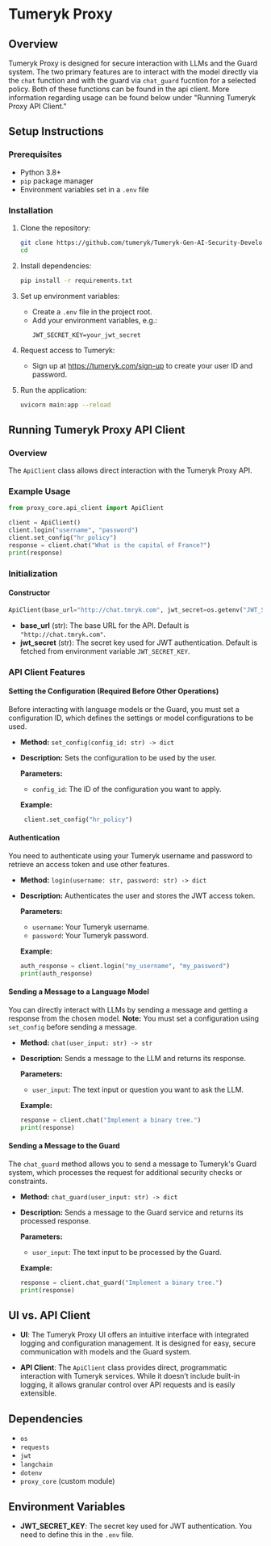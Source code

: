 
# Tumeryk Proxy

## Overview
Tumeryk Proxy is designed for secure interaction with LLMs and the Guard system. The two primary features are to interact with the model directly via the `chat` function and with the guard via `chat_guard` fucntion for a selected policy. Both of these functions can be found in the api client. More information regarding usage can be found below under "Running Tumeryk Proxy API Client."

## Setup Instructions

### Prerequisites
- Python 3.8+
- `pip` package manager
- Environment variables set in a `.env` file

### Installation
1. Clone the repository:
   ```bash
   git clone https://github.com/tumeryk/Tumeryk-Gen-AI-Security-Developer-SDK.git
   cd
   ```

2. Install dependencies:
   ```bash
   pip install -r requirements.txt
   ```

3. Set up environment variables:
   - Create a `.env` file in the project root.
   - Add your environment variables, e.g.:
     ```
     JWT_SECRET_KEY=your_jwt_secret
     ```

4. Request access to Tumeryk:
   - Sign up at https://tumeryk.com/sign-up to create your user ID and password.

5. Run the application:
   ```bash
   uvicorn main:app --reload
   ```

## Running Tumeryk Proxy API Client

### Overview
The `ApiClient` class allows direct interaction with the Tumeryk Proxy API.

### Example Usage

```python
from proxy_core.api_client import ApiClient

client = ApiClient()
client.login("username", "password")
client.set_config("hr_policy")
response = client.chat("What is the capital of France?")
print(response)
```

### Initialization

#### Constructor

```python
ApiClient(base_url="http://chat.tmryk.com", jwt_secret=os.getenv("JWT_SECRET_KEY"))
```

- **base_url** (str): The base URL for the API. Default is `"http://chat.tmryk.com"`.
- **jwt_secret** (str): The secret key used for JWT authentication. Default is fetched from environment variable `JWT_SECRET_KEY`.

### API Client Features

#### Setting the Configuration (Required Before Other Operations)

Before interacting with language models or the Guard, you must set a configuration ID, which defines the settings or model configurations to be used.

- **Method:** `set_config(config_id: str) -> dict`
- **Description:** Sets the configuration to be used by the user.
  
  **Parameters:**
  - `config_id`: The ID of the configuration you want to apply.
  
  **Example:**
  ```python
   client.set_config("hr_policy")
  ```

#### Authentication

You need to authenticate using your Tumeryk username and password to retrieve an access token and use other features.

- **Method:** `login(username: str, password: str) -> dict`
- **Description:** Authenticates the user and stores the JWT access token.
  
  **Parameters:**
  - `username`: Your Tumeryk username.
  - `password`: Your Tumeryk password.
  
  **Example:**
  ```python
  auth_response = client.login("my_username", "my_password")
  print(auth_response)
  ```

#### Sending a Message to a Language Model

You can directly interact with LLMs by sending a message and getting a response from the chosen model. **Note:** You must set a configuration using `set_config` before sending a message.

- **Method:** `chat(user_input: str) -> str`
- **Description:** Sends a message to the LLM and returns its response.
  
  **Parameters:**
  - `user_input`: The text input or question you want to ask the LLM.
  
  **Example:**
  ```python
  response = client.chat("Implement a binary tree.")
  print(response)
  ```

#### Sending a Message to the Guard

The `chat_guard` method allows you to send a message to Tumeryk's Guard system, which processes the request for additional security checks or constraints.

- **Method:** `chat_guard(user_input: str) -> dict`
- **Description:** Sends a message to the Guard service and returns its processed response.
  
  **Parameters:**
  - `user_input`: The text input to be processed by the Guard.
  
  **Example:**
  ```python
  response = client.chat_guard("Implement a binary tree.")
  print(response)
  ```

## UI vs. API Client

- **UI**: The Tumeryk Proxy UI offers an intuitive interface with integrated logging and configuration management. It is designed for easy, secure communication with models and the Guard system.
  
- **API Client**: The `ApiClient` class provides direct, programmatic interaction with Tumeryk services. While it doesn’t include built-in logging, it allows granular control over API requests and is easily extensible.

## Dependencies

- `os`
- `requests`
- `jwt`
- `langchain`
- `dotenv`
- `proxy_core` (custom module)

## Environment Variables

- **JWT_SECRET_KEY**: The secret key used for JWT authentication. You need to define this in the `.env` file.
